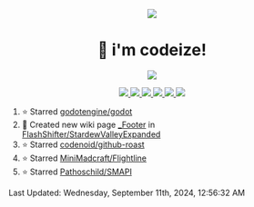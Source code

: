 <p align="center">
    <img src="https://avatars.githubusercontent.com/u/63158950?s=400&u=dd76c829ae30921e131dcbe7c830dc368e2d6e8a&v=4" />
</p>

<h1 align="center">
    👋 i'm codeize!
</h1>

<p align="center">
  <a href="https://skillicons.dev">
    <img align="center" src="https://skillicons.dev/icons?i=discord,bots,ts,nodejs,mysql,postgresql,react,nextjs,tailwindcss" />
  </a>
</p>

<p align="center">
  <a href="https://discord.com/users/668423998777982997">
    <img src="https://nocache.advaith.workers.dev?url=https://img.shields.io/endpoint?url=https://dev.discordprofiles.me/api/badge/status/668423998777982997?simple=true" />
    <img src="https://nocache.advaith.workers.dev?url=https://img.shields.io/endpoint?url=https://dev.discordprofiles.me/api/badge/vscode/668423998777982997" />
    <img src="https://nocache.advaith.workers.dev?url=https://img.shields.io/endpoint?url=https://dev.discordprofiles.me/api/badge/playing/668423998777982997" />
    <img src="https://nocache.advaith.workers.dev?url=https://img.shields.io/endpoint?url=https://dev.discordprofiles.me/api/badge/spotify/668423998777982997" />
    <img src="https://komarev.com/ghpvc/?username=codeize" />
    <img src="https://hits.link/hits?url=https%3A%2F%2Fgithub.com%2FCodeize" />
  </a>
</p>

<!--RECENT_ACTIVITY:start-->
1. ⭐ Starred [godotengine/godot](https://github.com/godotengine/godot)<br>
2. 📖 Created new wiki page [_Footer](https://github.com/FlashShifter/StardewValleyExpanded/wiki/_Footer) in [FlashShifter/StardewValleyExpanded](https://github.com/FlashShifter/StardewValleyExpanded)<br>
3. ⭐ Starred [codenoid/github-roast](https://github.com/codenoid/github-roast)<br>
4. ⭐ Starred [MiniMadcraft/Flightline](https://github.com/MiniMadcraft/Flightline)<br>
5. ⭐ Starred [Pathoschild/SMAPI](https://github.com/Pathoschild/SMAPI)<br>
<!--RECENT_ACTIVITY:end-->

<!--RECENT_ACTIVITY:last_update-->
Last Updated: Wednesday, September 11th, 2024, 12:56:32 AM
<!--RECENT_ACTIVITY:last_update_end-->
